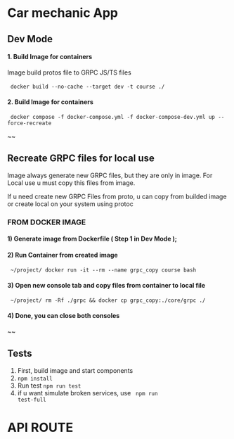 <h1>Car mechanic App</h1>

<h2>Dev Mode</h2>

<h4>1. Build Image for containers</h4>
<description>Image build protos file to GRPC JS/TS files</description><br><br>
<code> docker build --no-cache --target dev -t course ./ </code>

<h4>2. Build Image for containers</h4>
<code> docker compose -f docker-compose.yml -f docker-compose-dev.yml up --force-recreate
</code>


~~<h2>Recreate GRPC files for local use</h2>

Image always generate new GRPC files, but they are only in image. For Local use u must copy this files from image.

If u need create new GRPC Files from proto, u can copy from builded image or create local on your system using protoc 

<h3>FROM DOCKER IMAGE</h3>
<h4>1) Generate image from Dockerfile ( Step 1 in Dev Mode );</h4>

<h4>2) Run Container from created image </h4>
<code> ~/project/ docker run -it --rm --name grpc_copy course bash</code>

<h4>3) Open new console tab and copy files from container to local file </h4>
<code> ~/project/ rm -Rf ./grpc && docker cp grpc_copy:./core/grpc ./</code>

<h4>4) Done, you can close both consoles </h4>~~

<h2>Tests</h2>

1) First, build image and start components
2) <code>npm install</code>
3) Run test <code>npm run test</code>
4) if u want simulate broken services, use <code> npm run test-full</code>

<h1>API ROUTE</h1>
